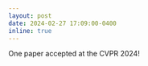 ```yaml
---
layout: post
date: 2024-02-27 17:09:00-0400
inline: true
---
```

One paper accepted at the CVPR 2024!